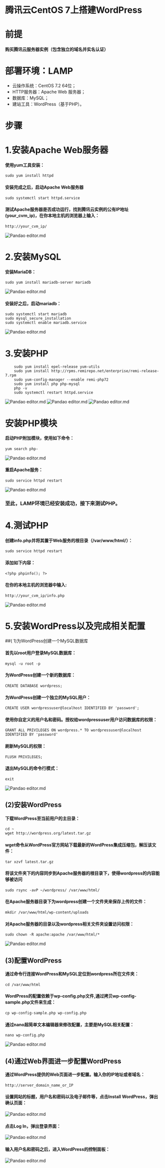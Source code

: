 # 腾讯云CentOS 7上搭建WordPress

# 前提
#### 购买腾讯云服务器实例（包含独立的域名并实名认证）

# 部署环境：LAMP
- 云操作系统：CentOS 7.2 64位；
- HTTP服务器：Apache Web 服务器；
- 数据库：MySQL；
- 建站工具：WordPress（基于PHP）。

# 步骤

# 1.安装Apache Web服务器
#### 使用yum工具安装：
	sudo yum install httpd

#### 安装完成之后，启动Apache Web服务器
	sudo systemctl start httpd.service

#### 测试Apache服务器是否成功运行，找到腾讯云实例的公有IP地址(your_cvm_ip)，在你本地主机的浏览器上输入：
	http://your_cvm_ip/

![Pandao editor.md](1.png)


# 2.安装MySQL
#### 安装MariaDB：
	sudo yum install mariadb-server mariadb
![Pandao editor.md](2.png)

#### 安装好之后，启动mariadb：
	sudo systemctl start mariadb
	sudo mysql_secure_installation
	sudo systemctl enable mariadb.service

![Pandao editor.md](3.png)


# 3.安装PHP
        sudo yum install epel-release yum-utils
        sudo yum install http://rpms.remirepo.net/enterprise/remi-release-7.rpm
		sudo yum-config-manager --enable remi-php72
		sudo yum install php php-mysql
		php -v
		sudo systemctl restart httpd.service
![Pandao editor.md](4-1.png)
![Pandao editor.md](4-2.png)
![Pandao editor.md](4-3.png)

# 安装PHP模块

#### 启动PHP附加模块，使用如下命令：
	yum search php-
![Pandao editor.md](5.png)

#### 重启Apache服务：
	sudo service httpd restart
![Pandao editor.md](6.png)

### 至此，LAMP环境已经安装成功，接下来测试PHP。


# 4.测试PHP
#### 创建info.php并将其置于Web服务的根目录（/var/www/html/）：
	sudo service httpd restart

#### 添加如下内容：
	<?php phpinfo(); ?>

#### 在你的本地主机的浏览器中输入:
	http://your_cvm_ip/info.php
![Pandao editor.md](7.png)


# 5.安装WordPress以及完成相关配置
##( 1)为WordPress创建一个MySQL数据库

#### 首先以root用户登录MySQL数据库：
	mysql -u root -p

#### 为WordPress创建一个新的数据库：
	CREATE DATABASE wordpress;

#### 为WordPress创建一个独立的MySQL用户：
	CREATE USER wordpressuser@localhost IDENTIFIED BY 'password';

#### 使用你自定义的用户名和密码。授权给wordpressuser用户访问数据库的权限：
	GRANT ALL PRIVILEGES ON wordpress.* TO wordpressuser@localhost IDENTIFIED BY 'password'

#### 刷新MySQL的权限：
	FLUSH PRIVILEGES;

#### 退出MySQL的命令行模式：
	exit
![Pandao editor.md](8-1.png)

## (2)安装WordPress
#### 下载WordPress至当前用户的主目录：
	cd ~
	wget http://wordpress.org/latest.tar.gz

#### wget命令从WordPress官方网站下载最新的WordPress集成压缩包，解压该文件：
	tar xzvf latest.tar.gz

#### 将该文件夹下的内容同步到Apache服务器的根目录下，使得wordpress的内容能够被访问
	sudo rsync -avP ~/wordpress/ /var/www/html/

#### 在Apache服务器目录下为wordpress创建一个文件夹来保存上传的文件：
	mkdir /var/www/html/wp-content/uploads

#### 对Apache服务器的目录以及wordpress相关文件夹设置访问权限：
	sudo chown -R apache:apache /var/www/html/*
![Pandao editor.md](9.png)

## (3)配置WordPress
#### 通过命令行连接WordPress和MySQL定位到wordpress所在文件夹：
	cd /var/www/html

#### WordPress的配置依赖于wp-config.php文件,通过拷贝wp-config-sample.php文件来生成：
	cp wp-config-sample.php wp-config.php

#### 通过nano超简单文本编辑器来修改配置，主要是MySQL相关配置：
	nano wp-config.php
![Pandao editor.md](10.png)

## (4)通过Web界面进一步配置WordPress
#### 通过WordPress提供的Web页面进一步配置。输入你的IP地址或者域名：
	http://server_domain_name_or_IP


#### 设置网站的标题，用户名和密码以及电子邮件等，点击Install WordPress，弹出确认页面：
![Pandao editor.md](11.png)

#### 点击Log In，弹出登录界面：
![Pandao editor.md](12.png)

#### 输入用户名和密码之后，进入WordPress的控制面板：
![Pandao editor.md](13.png)

